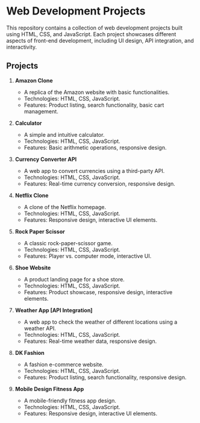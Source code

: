 # Web Development Projects

This repository contains a collection of web development projects built using HTML, CSS, and JavaScript. Each project showcases different aspects of front-end development, including UI design, API integration, and interactivity.

## Projects

1. **Amazon Clone**
    - A replica of the Amazon website with basic functionalities.
    - Technologies: HTML, CSS, JavaScript.
    - Features: Product listing, search functionality, basic cart management.

2. **Calculator**
    - A simple and intuitive calculator.
    - Technologies: HTML, CSS, JavaScript.
    - Features: Basic arithmetic operations, responsive design.

3. **Currency Converter API**
    - A web app to convert currencies using a third-party API.
    - Technologies: HTML, CSS, JavaScript.
    - Features: Real-time currency conversion, responsive design.

4. **Netflix Clone**
    - A clone of the Netflix homepage.
    - Technologies: HTML, CSS, JavaScript.
    - Features: Responsive design, interactive UI elements.

5. **Rock Paper Scissor**
    - A classic rock-paper-scissor game.
    - Technologies: HTML, CSS, JavaScript.
    - Features: Player vs. computer mode, interactive UI.

6. **Shoe Website**
    - A product landing page for a shoe store.
    - Technologies: HTML, CSS, JavaScript.
    - Features: Product showcase, responsive design, interactive elements.

7. **Weather App [API Integration]**
    - A web app to check the weather of different locations using a weather API.
    - Technologies: HTML, CSS, JavaScript.
    - Features: Real-time weather data, responsive design.

8. **DK Fashion**
    - A fashion e-commerce website.
    - Technologies: HTML, CSS, JavaScript.
    - Features: Product listing, search functionality, responsive design.

9. **Mobile Design Fitness App**
    - A mobile-friendly fitness app design.
    - Technologies: HTML, CSS, JavaScript.
    - Features: Responsive design, interactive UI elements.
